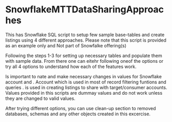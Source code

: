 # SnowflakeMTTDataSharingApproaches
This has Snowflake SQL script to setup few sample base-tables and create listings using 4 different approaches.
Please note that this script is provided as an example only and Not part of Snowfalke offering(s)

Following the steps 1-3 for setting up necessary tables and populate them with sample data.
From there one can eitehr following oneof the options or try all 4  options to understand how each of the features work.

Is important to nate and make necessary changes in values for Snowflake account <Idenfier>  and <Orgname>.<AccountName>
Account <Idenfier> which is used in most of record filtering funtions and queries
<Orgname>.<AccountName> is used in creating listings to share with target/consumer accounts.
Values provided in this scripts are dummay values and do not work unless they are changed to valid values.

After trying different options, you can use clean-up section to removed databases, schemas and any other objects created in this excercise.
